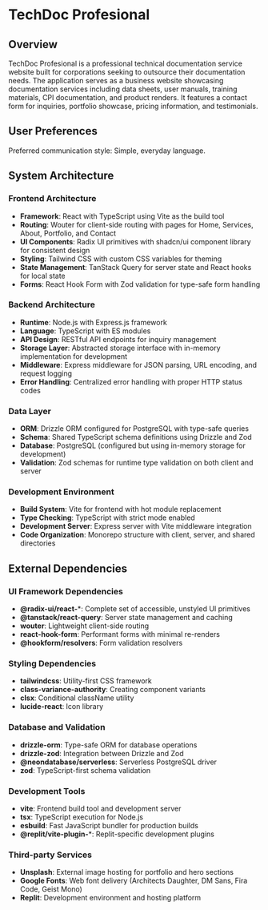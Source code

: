 # TechDoc Profesional

## Overview

TechDoc Profesional is a professional technical documentation service website built for corporations seeking to outsource their documentation needs. The application serves as a business website showcasing documentation services including data sheets, user manuals, training materials, CPI documentation, and product renders. It features a contact form for inquiries, portfolio showcase, pricing information, and testimonials.

## User Preferences

Preferred communication style: Simple, everyday language.

## System Architecture

### Frontend Architecture
- **Framework**: React with TypeScript using Vite as the build tool
- **Routing**: Wouter for client-side routing with pages for Home, Services, About, Portfolio, and Contact
- **UI Components**: Radix UI primitives with shadcn/ui component library for consistent design
- **Styling**: Tailwind CSS with custom CSS variables for theming
- **State Management**: TanStack Query for server state and React hooks for local state
- **Forms**: React Hook Form with Zod validation for type-safe form handling

### Backend Architecture
- **Runtime**: Node.js with Express.js framework
- **Language**: TypeScript with ES modules
- **API Design**: RESTful API endpoints for inquiry management
- **Storage Layer**: Abstracted storage interface with in-memory implementation for development
- **Middleware**: Express middleware for JSON parsing, URL encoding, and request logging
- **Error Handling**: Centralized error handling with proper HTTP status codes

### Data Layer
- **ORM**: Drizzle ORM configured for PostgreSQL with type-safe queries
- **Schema**: Shared TypeScript schema definitions using Drizzle and Zod
- **Database**: PostgreSQL (configured but using in-memory storage for development)
- **Validation**: Zod schemas for runtime type validation on both client and server

### Development Environment
- **Build System**: Vite for frontend with hot module replacement
- **Type Checking**: TypeScript with strict mode enabled
- **Development Server**: Express server with Vite middleware integration
- **Code Organization**: Monorepo structure with client, server, and shared directories

## External Dependencies

### UI Framework Dependencies
- **@radix-ui/react-***: Complete set of accessible, unstyled UI primitives
- **@tanstack/react-query**: Server state management and caching
- **wouter**: Lightweight client-side routing
- **react-hook-form**: Performant forms with minimal re-renders
- **@hookform/resolvers**: Form validation resolvers

### Styling Dependencies
- **tailwindcss**: Utility-first CSS framework
- **class-variance-authority**: Creating component variants
- **clsx**: Conditional className utility
- **lucide-react**: Icon library

### Database and Validation
- **drizzle-orm**: Type-safe ORM for database operations
- **drizzle-zod**: Integration between Drizzle and Zod
- **@neondatabase/serverless**: Serverless PostgreSQL driver
- **zod**: TypeScript-first schema validation

### Development Tools
- **vite**: Frontend build tool and development server
- **tsx**: TypeScript execution for Node.js
- **esbuild**: Fast JavaScript bundler for production builds
- **@replit/vite-plugin-***: Replit-specific development plugins

### Third-party Services
- **Unsplash**: External image hosting for portfolio and hero sections
- **Google Fonts**: Web font delivery (Architects Daughter, DM Sans, Fira Code, Geist Mono)
- **Replit**: Development environment and hosting platform